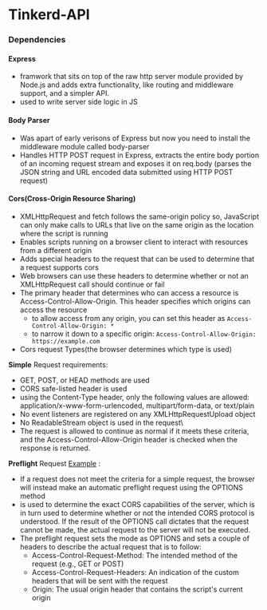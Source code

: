 # Tinkerd-API

### Dependencies
#### Express
- framwork that sits on top of the raw http server module provided by Node.js and adds extra functionality, like routing and middleware support, and a simpler API.
- used to write server side logic in JS
    
#### Body Parser
- Was apart of early verisons of Express but now you need to install the middleware module called body-parser
- Handles HTTP POST request in Express, extracts the entire body portion of an incoming request stream and exposes it on req.body (parses the JSON string and URL encoded data submitted using HTTP POST request)

#### Cors(Cross-Origin Resource Sharing)
- XMLHttpRequest and fetch follows the same-origin policy so, JavaScript can only make calls to URLs that live on the same origin as the location where the script is running
- Enables scripts running on a browser client to interact with resources from a different origin
- Adds special headers to the request that can be used to determine that a request supports cors
- Web browsers can use these headers to determine whether or not an XMLHttpRequest call should continue or fail
- The primary header that determines who can access a resource is Access-Control-Allow-Origin. This header specifies which origins can access the resource
    - to allow access from any origin, you can set this header as `Access-Control-Allow-Origin: *`
    - to narrow it down to a specific origin: `Access-Control-Allow-Origin: https://example.com`
- Cors request Types(the browser determines which type is used)

**Simple** Request requirements: 
- GET, POST, or HEAD methods are used
- CORS safe-listed header is used
- using the Content-Type header, only the following values are allowed: application/x-www-form-urlencoded, multipart/form-data, or text/plain
- No event listeners are registered on any XMLHttpRequestUpload object
- No ReadableStream object is used in the request\
- The request is allowed to continue as normal if it meets these criteria, and the Access-Control-Allow-Origin header is checked when the response is returned.

**Preflight** Request [Example](assets/preflightexample.png) :
- If a request does not meet the criteria for a simple request, the browser will instead make an automatic preflight request using the OPTIONS method
- is used to determine the exact CORS capabilities of the server, which is in turn used to determine whether or not the intended CORS protocol is understood. If the result of the OPTIONS call dictates that the request cannot be made, the actual request to the server will not be executed.
- The preflight request sets the mode as OPTIONS and sets a couple of headers to describe the actual request that is to follow:
    - Access-Control-Request-Method: The intended method of the request (e.g., GET or POST)
    - Access-Control-Request-Headers: An indication of the custom headers that will be sent with the request
    - Origin: The usual origin header that contains the script's current origin


